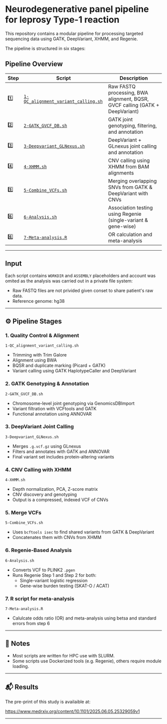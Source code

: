 # Neurodegenerative panel pipeline for leprosy Type-1 reaction

This repository contains a modular pipeline for processing targeted sequencing data using GATK, DeepVariant, XHMM, and Regenie.

The pipeline is structured in six stages:

## Pipeline Overview

| Step | Script | Description |
|------|--------|-------------|
| 1️⃣ | [`1-QC_alignment_variant_calling.sh`](./1-QC_alignment_variant_calling.sh) | Raw FASTQ processing, BWA alignment, BQSR, GVCF calling (GATK + DeepVariant) |
| 2️⃣ | [`2-GATK_GVCF_DB.sh`](./2-GATK_GVCF_DB.sh) | GATK joint genotyping, filtering, and annotation |
| 3️⃣ | [`3-Deepvariant_GLNexus.sh`](./3-Deepvariant_GLNexus.sh) | DeepVariant + GLnexus joint calling and annotation |
| 4️⃣ | [`4-XHMM.sh`](./4-XHMM.sh) | CNV calling using XHMM from BAM alignments |
| 5️⃣ | [`5-Combine_VCFs.sh`](./5-Combine_VCFs.sh) | Merging overlapping SNVs from GATK & DeepVariant with CNVs |
| 6️⃣ | [`6-Analysis.sh`](./6-Analysis.sh) | Association testing using Regenie (single-variant & gene-wise) |
| 6️⃣ | [`7-Meta-analysis.R`](./7-Meta-analysis.R) | OR calculation and meta-analysis |

---

## Input 
Each script contains `WORKDIR` and `ASSEMBLY` placeholders and account was omited as the analysis was carried out in a private file system:

- Raw FASTQ files are not privided given conset to share patient's raw data.
- Reference genome: hg38

---

## ⚙️ Pipeline Stages

### 1. Quality Control & Alignment
`1-QC_alignment_variant_calling.sh`
- Trimming with Trim Galore
- Alignment using BWA
- BQSR and duplicate marking (Picard + GATK)
- Variant calling using GATK HaplotypeCaller and DeepVariant

### 2. GATK Genotyping & Annotation
`2-GATK_GVCF_DB.sh`
- Chromosome-level joint genotyping via GenomicsDBImport
- Variant filtration with VCFtools and GATK
- Functional annotation using ANNOVAR

### 3. DeepVariant Joint Calling
`3-Deepvariant_GLNexus.sh`
- Merges `.g.vcf.gz` using GLnexus
- Filters and annotates with GATK and ANNOVAR
- Final variant set includes protein-altering variants

### 4. CNV Calling with XHMM
`4-XHMM.sh`
- Depth normalization, PCA, Z-score matrix
- CNV discovery and genotyping
- Output is a compressed, indexed VCF of CNVs

### 5. Merge VCFs
`5-Combine_VCFs.sh`
- Uses `bcftools isec` to find shared variants from GATK & DeepVariant
- Concatenates them with CNVs from XHMM

### 6. Regenie-Based Analysis
`6-Analysis.sh`
- Converts VCF to PLINK2 `.pgen`
- Runs Regenie Step 1 and Step 2 for both:
  - Single-variant logistic regression
  - Gene-wise burden testing (SKAT-O / ACAT)

### 7. R script for meta-analysis
`7-Meta-analysis.R`
- Calulcate odds ratio (OR) and meta-analysis using betsa and standard errors from step 6

---

## 📌 Notes

- Most scripts are written for HPC use with SLURM.
- Some scripts use Dockerized tools (e.g. Regenie), others require module loading.

---

## 📬 Results

The pre-print of this study is availaible at:

https://www.medrxiv.org/content/10.1101/2025.06.05.25329059v1

---

